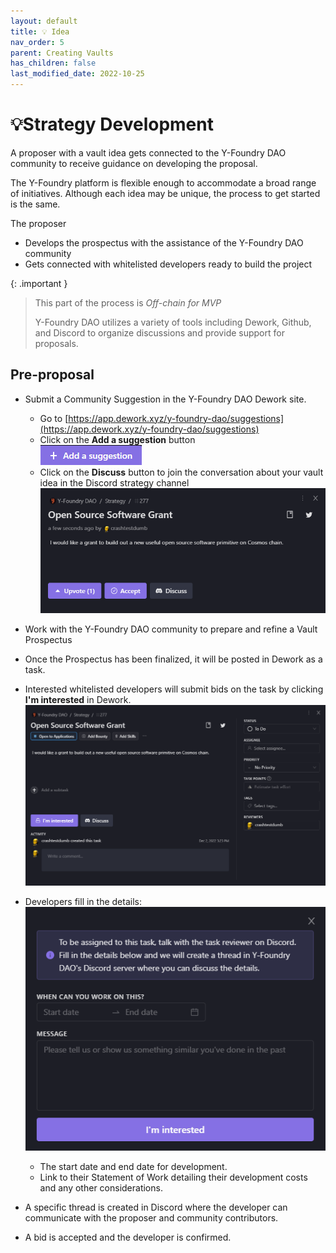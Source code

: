 ```yaml
---
layout: default
title: 💡 Idea
nav_order: 5
parent: Creating Vaults
has_children: false
last_modified_date: 2022-10-25
---
```


# 💡Strategy Development

A proposer with a vault idea gets connected to the Y-Foundry DAO community to receive guidance on developing the proposal. 

The Y-Foundry platform is flexible enough to accommodate a broad range of initiatives. Although each idea may be unique, the process to get started is the same. 

The proposer
- Develops the prospectus with the assistance of the Y-Foundry DAO community
- Gets connected with whitelisted developers ready to build the project


{: .important }
> This part of the process is _Off-chain for MVP_
>
> Y-Foundry DAO utilizes a variety of tools including Dework, Github, and Discord to organize discussions and provide support for proposals.

## Pre-proposal

* Submit a Community Suggestion in the Y-Foundry DAO Dework site. 
    * Go to [https://app.dework.xyz/y-foundry-dao/suggestions](https://app.dework.xyz/y-foundry-dao/suggestions)
	* Click on the **Add a suggestion** button  
	![Add a suggestion button in Dework](../../../assets/images/screenshots/add-suggestion.png)
	* Click on the **Discuss** button to join the conversation about your vault idea in the Discord strategy channel
![Details on community suggestion in Dework](../../../assets/images/screenshots/discuss-vault-discord.png)

* Work with the Y-Foundry DAO community to prepare and refine a Vault Prospectus

* Once the Prospectus has been finalized, it will be posted in Dework as a task.

* Interested whitelisted developers will submit bids on the task by clicking **I'm interested** in Dework.
![Community Suggestion turned task in Dework](../../../assets/images/screenshots/developers-bid.png)

* Developers fill in the details:
![Developers submit details in Dework and Discord](../../../assets/images/screenshots/developers-submit-sow.png)
	* The start date and end date for development.
	* Link to their Statement of Work detailing their development costs and any other considerations.

* A specific thread is created in Discord where the developer can communicate with the proposer and community contributors.

* A bid is accepted and the developer is confirmed.

